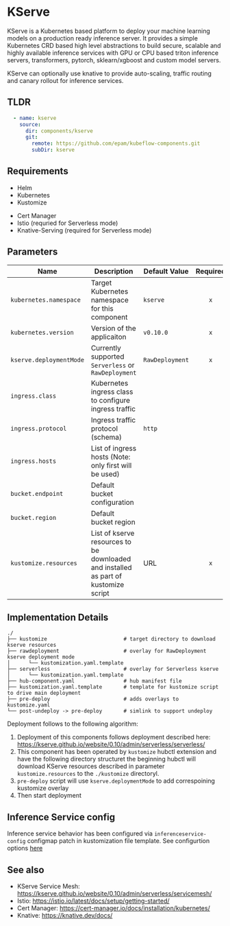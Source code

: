 # KServe

KServe is a Kubernetes based platform to deploy your machine learning models on a production ready inference server. It provides a simple Kubernetes CRD based high level abstractions to build secure, scalable and highly available inference services with GPU or CPU based triton inference servers, transformers, pytorch, sklearn/xgboost and custom model servers.

KServe can optionally use knative to provide auto-scaling, traffic routing and canary rollout for inference services.

## TLDR

```yaml
  - name: kserve
    source:
      dir: components/kserve
      git:
        remote: https://github.com/epam/kubeflow-components.git
        subDir: kserve
```

## Requirements

- Helm
- Kubernetes
- Kustomize
* Cert Manager
* Istio (requried for Serverless mode)
* Knative-Serving (required for Serverless mode)

## Parameters
 
| Name                    | Description                                                                         | Default Value   | Required |
|-------------------------|-------------------------------------------------------------------------------------|-----------------|:--------:|
| `kubernetes.namespace`  | Target Kubernetes namespace for this component                                      | `kserve`        |   `x`    |
| `kubernetes.version`    | Version of the applicaiton                                                          | `v0.10.0`       |   `x`    |
| `kserve.deploymentMode` | Currently supported `Serverless` or `RawDeployment`                                 | `RawDeployment` |   `x`    |
| `ingress.class`         | Kubernetes ingress class to configure ingress traffic                               |                 |          |
| `ingress.protocol`      | Ingress traffic protocol (schema)                                                   | `http`          |          |
| `ingress.hosts`         | List of ingress hosts (Note: only first will be used)                               |                 |          |
| `bucket.endpoint`       | Default bucket configuration                                                        |                 |          |
| `bucket.region`         | Default bucket region                                                               |                 |          |
| `kustomize.resources`   | List of kserve resources to be downloaded and installed as part of kustomize script | URL             |   `x`    |

## Implementation Details

```text
./
├── kustomize                         # target directory to download kserve resources
├── rawdeployment                     # overlay for RawDeployment kserve deployment mode
│      └── kustomization.yaml.template
├── serverless                        # overlay for Serverless kserve 
│      └── kustomization.yaml.template
├── hub-component.yaml                # hub manifest file
├── kustomization.yaml.template       # template for kustomize script to drive main deployment
├── pre-deploy                        # adds overlays to kustomize.yaml
└── post-undeploy -> pre-deploy       # simlink to support undeploy
```

Deployment follows to the following algorithm:
1. Deployment of this components follows deployment described here: <https://kserve.github.io/website/0.10/admin/serverless/serverless/>
2. This component has been operated by `kustomize` hubctl extension and have the following directory structuret the beginning hubctl will download KServe resources described in parameter `kustomize.resources` to the `./kustomize` directoryl. 
3. `pre-deploy` script will use `kserve.deploymentMode` to add correspoining kustomize overlay
4. Then start deployment

## Inference Service config

Inference service behavior has been configured via `inferenceservice-config` configmap patch in kustomization file template.
See configurtion options [here](https://github.com/kserve/kserve/blob/master/config/configmap/inferenceservice.yaml)

## See also

* KServe Service Mesh: <https://kserve.github.io/website/0.10/admin/serverless/servicemesh/>
* Istio: <https://istio.io/latest/docs/setup/getting-started/>
* Cert Manager: <https://cert-manager.io/docs/installation/kubernetes/>
* Knative: <https://knative.dev/docs/>
